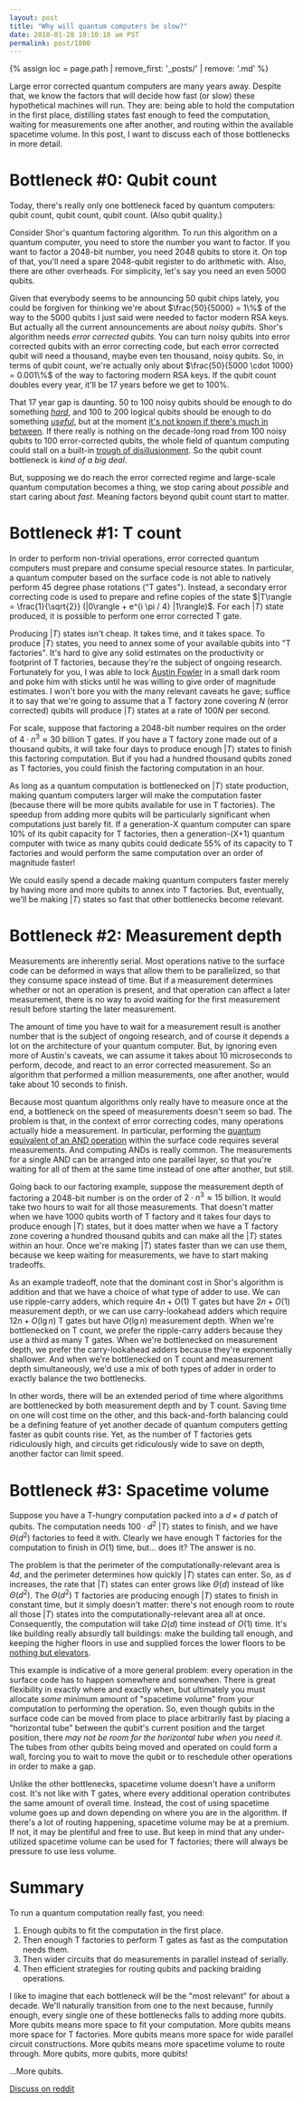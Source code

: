 ```yaml
---
layout: post
title: "Why will quantum computers be slow?"
date: 2018-01-28 10:10:10 am PST
permalink: post/1800
---
```


{% assign loc = page.path | remove_first: '_posts/' | remove: '.md' %}

Large error corrected quantum computers are many years away.
Despite that, we know the factors that will decide how fast (or slow) these hypothetical machines will run.
They are: being able to hold the computation in the first place, distilling states fast enough to feed the computation, waiting for measurements one after another, and routing within the available spacetime volume.
In this post, I want to discuss each of those bottlenecks in more detail.


# Bottleneck #0: Qubit count

Today, there's really only one bottleneck faced by quantum computers: qubit count, qubit count, qubit count.
(Also qubit quality.)

Consider Shor's quantum factoring algorithm.
To run this algorithm on a quantum computer, you need to store the number you want to factor.
If you want to factor a 2048-bit number, you need 2048 qubits to store it.
On top of that, you'll need a spare 2048-qubit register to do arithmetic with.
Also, there are other overheads.
For simplicity, let's say you need an even 5000 qubits.

Given that everybody seems to be announcing 50 qubit chips lately, you could be forgiven for thinking we're about $\frac{50}{5000} = 1\%$ of the way to the 5000 qubits I just said were needed to factor modern RSA keys.
But actually all the current announcements are about *noisy qubits*.
Shor's algorithm needs *error corrected qubits*.
You can turn noisy qubits into error corrected qubits with an error correcting code, but each error corrected qubit will need a thousand, maybe even ten thousand, noisy qubits.
So, in terms of qubit count, we're actually only about $\frac{50}{5000 \cdot 1000} = 0.001\%$ of the way to factoring modern RSA keys.
If the qubit count doubles every year, it'll be 17 years before we get to 100%.

That 17 year gap is daunting.
50 to 100 noisy qubits should be enough to do something [*hard*](https://en.wikipedia.org/wiki/Quantum_supremacy), and 100 to 200 logical qubits should be enough to do something [*useful*](https://en.wikipedia.org/wiki/Computational_chemistry), but at the moment [it's not known if there's much in between](https://arxiv.org/abs/1801.00862).
If there really is nothing on the decade-long road from 100 noisy qubits to 100 error-corrected qubits, the whole field of quantum computing could stall on a built-in [trough of disillusionment](https://en.wikipedia.org/wiki/Hype_cycle).
So the qubit count bottleneck is *kind of a big deal*.

But, supposing we do reach the error corrected regime and large-scale quantum computation becomes a thing, we stop caring about *possible* and start caring about *fast*.
Meaning factors beyond qubit count start to matter.


# Bottleneck #1: T count

In order to perform non-trivial operations, error corrected quantum computers must prepare and consume special resource states.
In particular, a quantum computer based on the surface code is not able to natively perform 45 degree phase rotations ("T gates").
Instead, a secondary error correcting code is used to prepare and refine copies of the state $|T\rangle = \frac{1}{\sqrt{2}} (|0\rangle + e^{i \pi / 4} |1\rangle)$.
For each $|T\rangle$ state produced, it is possible to perform one error corrected T gate.

Producing $|T\rangle$ states isn't cheap.
It takes time, and it takes space.
To produce $|T\rangle$ states, you need to annex some of your available qubits into "T factories".
It's hard to give any solid estimates on the productivity or footprint of T factories, because they're the subject of ongoing research.
Fortunately for you, I was able to lock [Austin Fowler](https://research.google.com/pubs/105043.html) in a small dark room and poke him with sticks until he was willing to give order of magnitude estimates.
I won't bore you with the many relevant caveats he gave; suffice it to say that we're going to assume that a T factory zone covering $N$ (error corrected) qubits will produce $|T\rangle$ states at a rate of $100N$ per second.

For scale, suppose that factoring a 2048-bit number requires on the order of $4 \cdot n^3 \approx 30 \text{ billion}$ T gates.
If you have a T factory zone made out of a thousand qubits, it will take four days to produce enough $|T\rangle$ states to finish this factoring computation.
But if you had a hundred thousand qubits zoned as T factories, you could finish the factoring computation in an hour.

As long as a quantum computation is bottlenecked on $|T\rangle$ state production, making quantum computers larger will make the computation faster (because there will be more qubits available for use in T factories).
The speedup from adding more qubits will be particularly significant when computations just barely fit.
If a generation-X quantum computer can spare 10% of its qubit capacity for T factories, then a generation-(X+1) quantum computer with twice as many qubits could dedicate 55% of its capacity to T factories and would perform the same computation over an order of magnitude faster!

We could easily spend a decade making quantum computers faster merely by having more and more qubits to annex into T factories.
But, eventually, we'll be making $|T\rangle$ states so fast that other bottlenecks become relevant.


# Bottleneck #2: Measurement depth

Measurements are inherently serial.
Most operations native to the surface code can be deformed in ways that allow them to be parallelized, so that they consume space instead of time.
But if a measurement determines whether or not an operation is present, and that operation can affect a later measurement, there is no way to avoid waiting for the first measurement result before starting the later measurement.

The amount of time you have to wait for a measurement result is another number that is the subject of ongoing research, and of course it depends a lot on the architecture of your quantum computer.
But, by ignoring even more of Austin's caveats, we can assume it takes about 10 microseconds to perform, decode, and react to an error corrected measurement.
So an algorithm that performed a million measurements, one after another, would take about 10 seconds to finish.

Because most quantum algorithms only really have to measure once at the end, a bottleneck on the speed of measurements doesn't seem so bad.
The problem is that, in the context of error correcting codes, many operations actually hide a measurement.
In particular, performing the [quantum equivalent of an AND operation](https://en.wikipedia.org/wiki/Toffoli_gate) within the surface code requires several measurements.
And computing ANDs is really common.
The measurements for a single AND can be arranged into one parallel layer, so that you're waiting for all of them at the same time instead of one after another, but still.

Going back to our factoring example, suppose the measurement depth of factoring a 2048-bit number is on the order of $2 \cdot n^3 \approx 15 \text{ billion}$.
It would take two hours to wait for all those measurements.
That doesn't matter when we have 1000 qubits worth of T factory and it takes four days to produce enough $|T\rangle$ states, but it does matter when we have a T factory zone covering a hundred thousand qubits and can make all the $|T\rangle$ states within an hour.
Once we're making $|T\rangle$ states faster than we can use them, because we keep waiting for measurements, we have to start making tradeoffs.

As an example tradeoff, note that the dominant cost in Shor's algorithm is addition and that we have a choice of what type of adder to use.
We can use ripple-carry adders, which require $4n + O(1)$ T gates but have $2n + O(1)$ measurement depth, or we can use carry-lookahead adders which require $12n + O(\lg n)$ T gates but have $O(\lg n)$ measurement depth.
When we're bottlenecked on T count, we prefer the ripple-carry adders because they use a third as many T gates.
When we're bottlenecked on measurement depth, we prefer the carry-lookahead adders because they're exponentially shallower.
And when we're bottlenecked on T count and measurement depth simultaneously, we'd use a mix of both types of adder in order to exactly balance the two bottlenecks.

In other words, there will be an extended period of time where algorithms are bottlenecked by both measurement depth and by T count.
Saving time on one will cost time on the other, and this back-and-forth balancing could be a defining feature of yet another decade of quantum computers getting faster as qubit counts rise.
Yet, as the number of T factories gets ridiculously high, and circuits get ridiculously wide to save on depth, another factor can limit speed.


# Bottleneck #3: Spacetime volume

Suppose you have a T-hungry computation packed into a $d \times d$ patch of qubits.
The computation needs $100 \cdot d^2$ $|T\rangle$ states to finish, and we have $\Theta(d^2)$ factories to feed it with.
Clearly we have enough T factories for the computation to finish in $O(1)$ time, but... does it?
The answer is no.

The problem is that the perimeter of the computationally-relevant area is $4d$, and the perimeter determines how quickly $|T\rangle$ states can enter.
So, as $d$ increases, the rate that $|T\rangle$ states can enter grows like $\Theta(d)$ instead of like $\Theta(d^2)$.
The $\Theta(d^2)$ T factories are producing enough $|T\rangle$ states to finish in constant time, but it simply doesn't matter: there's not enough room to route all those $|T\rangle$ states into the computationally-relevant area all at once.
Consequently, the computation will take $\Omega(d)$ time instead of $O(1)$ time.
It's like building really absurdly tall buildings: make the building tall enough, and keeping the higher floors in use and supplied forces the lower floors to be [nothing but elevators](https://what-if.xkcd.com/94/).

This example is indicative of a more general problem: every operation in the surface code has to happen somewhere and somewhen.
There is great flexibility in exactly where and exactly when, but ultimately you must allocate *some* minimum amount of "spacetime volume" from your computation to performing the operation.
So, even though qubits in the surface code can be moved from place to place arbitrarily fast by placing a "horizontal tube" between the qubit's current position and the target position, there *may not be room for the horizontal tube when you need it*.
The tubes from other qubits being moved and operated on could form a wall, forcing you to wait to move the qubit or to reschedule other operations in order to make a gap.

Unlike the other bottlenecks, spacetime volume doesn't have a uniform cost.
It's not like with T gates, where every additional operation contributes the same amount of overall time.
Instead, the cost of using spacetime volume goes up and down depending on where you are in the algorithm.
If there's a lot of routing happening, spacetime volume may be at a premium.
If not, it may be plentiful and free to use.
But keep in mind that any under-utilized spacetime volume can be used for T factories; there will always be pressure to use less volume.


# Summary

To run a quantum computation really fast, you need:

1. Enough qubits to fit the computation in the first place.
2. Then enough T factories to perform T gates as fast as the computation needs them.
3. Then wider circuits that do measurements in parallel instead of serially.
4. Then efficient strategies for routing qubits and packing braiding operations.

I like to imagine that each bottleneck will be the "most relevant" for about a decade.
We'll naturally transition from one to the next because, funnily enough, every single one of these bottlenecks falls to adding more qubits.
More qubits means more space to fit your computation.
More qubits means more space for T factories.
More qubits means more space for wide parallel circuit constructions.
More qubits means more spacetime volume to route through.
More qubits, more qubits, more qubits!

...More qubits.

[Discuss on reddit](https://www.reddit.com/r/algassert/comments/7tux6k/comment_thread_why_will_quantum_computers_be_slow/)
